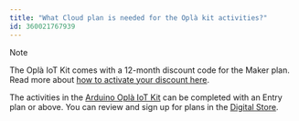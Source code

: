 ```yaml
---
title: "What Cloud plan is needed for the Oplà kit activities?"
id: 360021767939
---
```


> [!NOTE]
> The Oplà IoT Kit comes with a 12-month discount code for the Maker plan. Read more about [how to activate your discount here](https://support.arduino.cc/hc/en-us/articles/4412950847506).

The activities in the [Arduino Oplà IoT Kit](https://store.arduino.cc/opla-iot-kit) can be completed with an Entry plan or above. You can review and sign up for plans in the [Digital Store](https://store.arduino.cc/digital/create).

